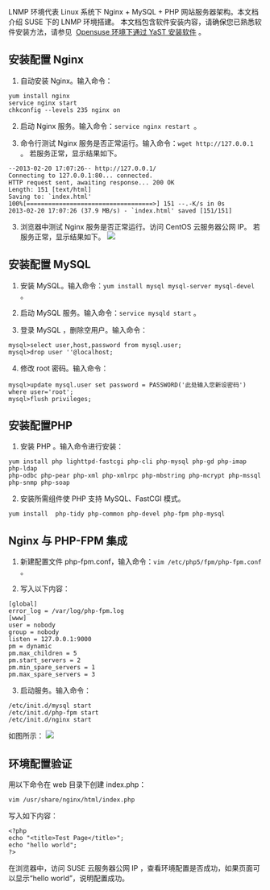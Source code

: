 LNMP 环境代表 Linux 系统下 Nginx + MySQL + PHP 网站服务器架构。本文档介绍 SUSE 下的 LNMP 环境搭建。
本文档包含软件安装内容，请确保您已熟悉软件安装方法，请参见  [Opensuse 环境下通过 YaST 安装软件](https://tce.fsphere.cn/document/product/213/2047) 。

## 安装配置 Nginx
1. 自动安装 Nginx。输入命令：
``` 
yum install nginx
service nginx start
chkconfig --levels 235 nginx on
```

2. 启动 Nginx 服务。输入命令：`service nginx restart `。

3. 命令行测试 Nginx 服务是否正常运行。输入命令：`wget http://127.0.0.1` 。
若服务正常，显示结果如下。
```
--2013-02-20 17:07:26-- http://127.0.0.1/
Connecting to 127.0.0.1:80... connected.
HTTP request sent, awaiting response... 200 OK
Length: 151 [text/html]
Saving to: `index.html'
100%[===================================>] 151 --.-K/s in 0s 
2013-02-20 17:07:26 (37.9 MB/s) - `index.html' saved [151/151]
```

3. 浏览器中测试 Nginx 服务是否正常运行。访问 CentOS 云服务器公网 IP。
若服务正常，显示结果如下。
![](http://imgcache.tcecqpoc.fsphere.cn/image/mc.qcloudimg.com/static/img/fce31b900d308c4a5d57b1d316574a58/image.png)

## 安装配置 MySQL
1. 安装 MySQL。输入命令：`yum install mysql mysql-server mysql-devel` 。

2. 启动 MySQL 服务。输入命令：`service mysqld start` 。

3. 登录 MySQL ，删除空用户。输入命令：
```
mysql>select user,host,password from mysql.user;
mysql>drop user ''@localhost;
``` 

4. 修改 root 密码。输入命令：
```
mysql>update mysql.user set password = PASSWORD('此处输入您新设密码') where user='root';
mysql>flush privileges;
```

## 安装配置PHP
1. 安装 PHP 。输入命令进行安装：
```
yum install php lighttpd-fastcgi php-cli php-mysql php-gd php-imap php-ldap
php-odbc php-pear php-xml php-xmlrpc php-mbstring php-mcrypt php-mssql php-snmp php-soap
```
2. 安装所需组件使 PHP 支持 MySQL、FastCGI 模式。
```
yum install  php-tidy php-common php-devel php-fpm php-mysql
```

## Nginx 与 PHP-FPM 集成
1. 新建配置文件 php-fpm.conf，输入命令：`vim /etc/php5/fpm/php-fpm.conf` 。

2. 写入以下内容：
```
[global]
error_log = /var/log/php-fpm.log
[www]
user = nobody
group = nobody
listen = 127.0.0.1:9000
pm = dynamic
pm.max_children = 5
pm.start_servers = 2
pm.min_spare_servers = 1
pm.max_spare_servers = 3
```

3. 启动服务。输入命令：
```
/etc/init.d/mysql start 
/etc/init.d/php-fpm start 
/etc/init.d/nginx start
```
如图所示：
![](http://imgcache.tcecqpoc.fsphere.cn/image/mccdn.qcloud.com/img56b01d2fa2d5c.png)


## 环境配置验证
用以下命令在 web 目录下创建 index.php：
```
vim /usr/share/nginx/html/index.php
```
写入如下内容：
```
<?php
echo "<title>Test Page</title>";
echo "hello world";
?>
```
在浏览器中，访问 SUSE 云服务器公网 IP ，查看环境配置是否成功，如果页面可以显示“hello world”，说明配置成功。
